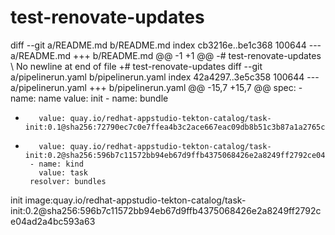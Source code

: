 # test-renovate-updates
diff --git a/README.md b/README.md
index cb3216e..be1c368 100644
--- a/README.md
+++ b/README.md
@@ -1 +1 @@
-# test-renovate-updates
\ No newline at end of file
+# test-renovate-updates
diff --git a/pipelinerun.yaml b/pipelinerun.yaml
index 42a4297..3e5c358 100644
--- a/pipelinerun.yaml
+++ b/pipelinerun.yaml
@@ -15,7 +15,7 @@ spec:
       - name: name
         value: init
       - name: bundle
-        value: quay.io/redhat-appstudio-tekton-catalog/task-init:0.1@sha256:72790ec7c0e7ffea4b3c2ace667eac09db8b51c3b87a1a2765cebd950dd84599
+        value: quay.io/redhat-appstudio-tekton-catalog/task-init:0.2@sha256:596b7c11572bb94eb67d9ffb4375068426e2a8249ff2792ce04ad2a4bc593a63
       - name: kind
         value: task
       resolver: bundles
init image:quay.io/redhat-appstudio-tekton-catalog/task-init:0.2@sha256:596b7c11572bb94eb67d9ffb4375068426e2a8249ff2792ce04ad2a4bc593a63


